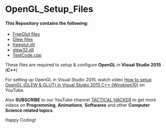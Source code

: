 # OpenGL_Setup_Files

#### This Repository contains the following:
- [FreeGlut files](https://github.com/TacticalHacker/OpenGL_Setup_Files/tree/master/freeglut)
- [Glew files](https://github.com/TacticalHacker/OpenGL_Setup_Files/tree/master/glew-1.11.0)
- [freeglut.dll](https://github.com/TacticalHacker/OpenGL_Setup_Files/blob/master/freeglut.dll)
- [glew32.dll](https://github.com/TacticalHacker/OpenGL_Setup_Files/blob/master/glew32.dll)
- [TestCode.cpp](https://github.com/TacticalHacker/OpenGL_Setup_Files/blob/master/TestCode.cpp)

These files are required to setup & configure **OpenGL** in **Visual Studio 2015** (**C++**)

For setting up OpenGL in Visual Studio 2015, watch video [How to setup OpenGL (GLEW & GLUT) in Visual Studio 2015 C++ (Windows10)](https://www.youtube.com/watch?v=HurTyJ3v_xg) on YouTube.

Also **SUBSCRIBE** to our YouTube channel [TACTICAL HACKER](https://www.youtube.com/channel/UCbhGxvpuObxw5vZsvbKa1Cg) to get more videos on **Programming**, **Animations**, **Softwares** and other **Computer Science related topics**.

Happy Coding!
